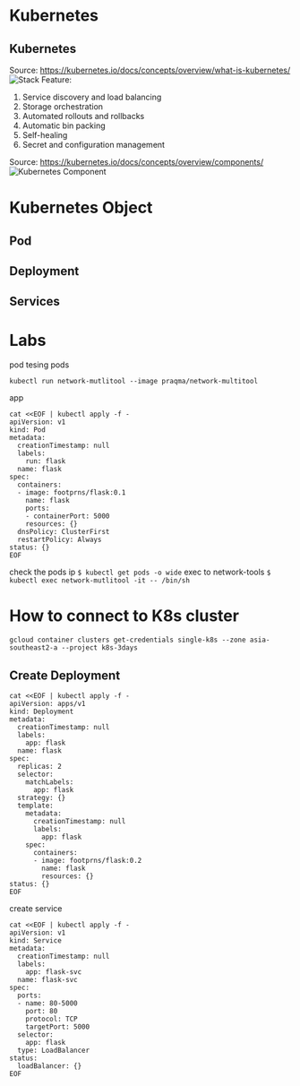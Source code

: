 # Kubernetes
## Kubernetes
Source: https://kubernetes.io/docs/concepts/overview/what-is-kubernetes/
![Stack](https://d33wubrfki0l68.cloudfront.net/26a177ede4d7b032362289c6fccd448fc4a91174/eb693/images/docs/container_evolution.svg)
Feature:
1. Service discovery and load balancing 
2. Storage orchestration
3. Automated rollouts and rollbacks
4. Automatic bin packing
5. Self-healing
6. Secret and configuration management



Source: https://kubernetes.io/docs/concepts/overview/components/
![Kubernetes Component](https://d33wubrfki0l68.cloudfront.net/2475489eaf20163ec0f54ddc1d92aa8d4c87c96b/e7c81/images/docs/components-of-kubernetes.svg)

# Kubernetes Object
## Pod
## Deployment
## Services


# Labs
pod
tesing pods
```
kubectl run network-mutlitool --image praqma/network-multitool
```
app
```
cat <<EOF | kubectl apply -f -
apiVersion: v1
kind: Pod
metadata:
  creationTimestamp: null
  labels:
    run: flask
  name: flask
spec:
  containers:
  - image: footprns/flask:0.1
    name: flask
    ports:
    - containerPort: 5000
    resources: {}
  dnsPolicy: ClusterFirst
  restartPolicy: Always
status: {}
EOF
```
check the pods ip `$ kubectl get pods -o wide`
exec to network-tools `$ kubectl exec network-mutlitool -it -- /bin/sh`


# How to connect to K8s cluster
```
gcloud container clusters get-credentials single-k8s --zone asia-southeast2-a --project k8s-3days
```

## Create Deployment
```
cat <<EOF | kubectl apply -f -
apiVersion: apps/v1
kind: Deployment
metadata:
  creationTimestamp: null
  labels:
    app: flask
  name: flask
spec:
  replicas: 2
  selector:
    matchLabels:
      app: flask
  strategy: {}
  template:
    metadata:
      creationTimestamp: null
      labels:
        app: flask
    spec:
      containers:
      - image: footprns/flask:0.2
        name: flask
        resources: {}
status: {}
EOF
```

create service
```
cat <<EOF | kubectl apply -f -
apiVersion: v1
kind: Service
metadata:
  creationTimestamp: null
  labels:
    app: flask-svc
  name: flask-svc
spec:
  ports:
  - name: 80-5000
    port: 80
    protocol: TCP
    targetPort: 5000
  selector:
    app: flask
  type: LoadBalancer
status:
  loadBalancer: {}
EOF
```